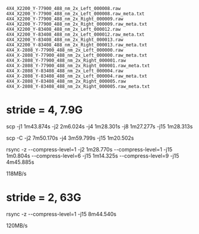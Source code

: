 ```
4X4_X2200_Y-77900_488_nm_2x_Left_000008.raw
4X4_X2200_Y-77900_488_nm_2x_Left_000008.raw_meta.txt
4X4_X2200_Y-77900_488_nm_2x_Right_000009.raw
4X4_X2200_Y-77900_488_nm_2x_Right_000009.raw_meta.txt
4X4_X2200_Y-83408_488_nm_2x_Left_000012.raw
4X4_X2200_Y-83408_488_nm_2x_Left_000012.raw_meta.txt
4X4_X2200_Y-83408_488_nm_2x_Right_000013.raw
4X4_X2200_Y-83408_488_nm_2x_Right_000013.raw_meta.txt
4X4_X-2808_Y-77900_488_nm_2x_Left_000000.raw
4X4_X-2808_Y-77900_488_nm_2x_Left_000000.raw_meta.txt
4X4_X-2808_Y-77900_488_nm_2x_Right_000001.raw
4X4_X-2808_Y-77900_488_nm_2x_Right_000001.raw_meta.txt
4X4_X-2808_Y-83408_488_nm_2x_Left_000004.raw
4X4_X-2808_Y-83408_488_nm_2x_Left_000004.raw_meta.txt
4X4_X-2808_Y-83408_488_nm_2x_Right_000005.raw
4X4_X-2808_Y-83408_488_nm_2x_Right_000005.raw_meta.txt
```


# stride = 4, 7.9G
scp
-j1  1m43.874s
-j2  2m6.024s
-j4  1m28.301s
-j8  1m27.277s
-j15 1m28.313s

scp -C
-j2  7m50.170s
-j4  3m59.799s
-j15 1m20.502s

rsync -z
--compress-level=1 -j2  1m28.770s
--compress-level=1 -j15 1m0.804s
--compress-level=6 -j15 1m14.325s
--compress-level=9 -j15 4m45.885s

118MB/s

# stride = 2, 63G

rsync -z
--compress-level=1 -j15 8m44.540s

120MB/s
